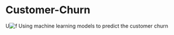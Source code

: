 # Customer-Churn
U![f](https://user-images.githubusercontent.com/57294525/114940477-6c26cb80-9e31-11eb-9765-ab6bb3ecee36.png)
Using machine learning models to predict the customer churn
